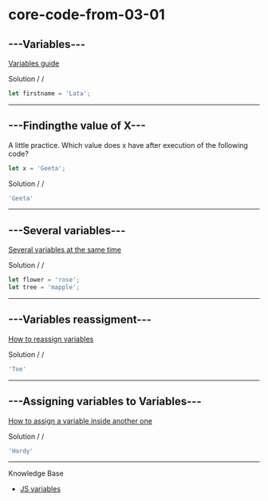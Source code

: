 # core-code-from-03-01

## ---Variables---

[Variables guide](https://www.jshero.net/en/koans/var.html)

Solution 
/ / 
``` javascript
let firstname = 'Lata';
```

----
## ---Findingthe value of X---

A little practice. Which value does x have after execution of the following code?
``` javascript
let x = 'Geeta';
``` 
Solution / /
``` javascript
'Geeta'
``` 

---
## ---Several variables---
[Several variables at the same time](https://www.jshero.net/en/koans/var2.html)

Solution / /
``` javascript
let flower = 'rose';
let tree = 'mapple';
``` 

---
## ---Variables reassigment---
[How to reassign variables](https://www.jshero.net/en/koans/jsx02.html)

Solution / /
``` javascript
'Toe'
``` 

---
## ---Assigning variables to Variables---
[How to assign a variable inside another one](https://www.jshero.net/en/koans/jsx03.html)

Solution / /
 ```javascript
 'Hardy'
 ```

---
Knowledge Base
* [JS variables](https://www.w3schools.com/js/js_variables.asp)
